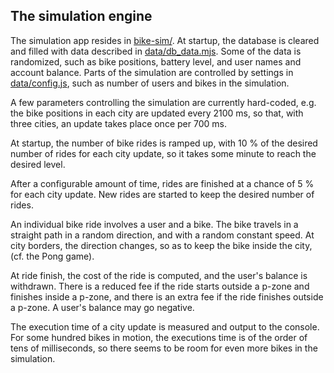 ## The simulation engine
The simulation app resides in [bike-sim/](bike-sim/). At startup, the database is cleared and filled with data described in [data/db_data.mjs](bike-sim/data/db_data.mjs). Some of the data is randomized, such as bike positions, battery level, and user names and account balance. Parts of the simulation are controlled by settings in [data/config.js](bike-sim/data/config.js), such as number of users and bikes in the simulation.

A few parameters controlling the simulation are currently hard-coded, e.g. the bike positions in each city are updated every 2100 ms, so that, with three cities, an update takes place once per 700 ms.

At startup, the number of bike rides is ramped up, with 10 % of the desired number of rides for each city update, so it takes some minute to reach the desired level.

After a configurable amount of time, rides are finished at a chance of 5 % for each city update. New rides are started to keep the desired number of rides.

An individual bike ride involves a user and a bike. The bike travels in a straight path in a random direction, and with a random constant speed. At city borders, the direction changes, so as to keep the bike inside the city, (cf. the Pong game).

At ride finish, the cost of the ride is computed, and the user's balance is withdrawn. There is a reduced fee if the ride starts outside a p-zone and finishes inside a p-zone, and there is an extra fee if the ride finishes outside a p-zone. A user's balance may go negative.

The execution time of a city update is measured and output to the console. For some hundred bikes in motion, the executions time is of the order of tens of milliseconds, so there seems to be room for even more bikes in the simulation.

